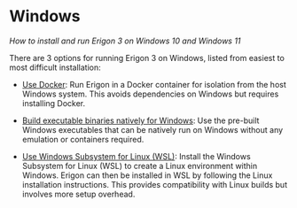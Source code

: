 # Windows
*How to install and run Erigon 3 on Windows 10 and Windows 11*

There are 3 options for running Erigon 3 on Windows, listed from easiest to most difficult installation:

-   [Use Docker](docker.md): Run Erigon in a Docker container for isolation from the host Windows system. This avoids dependencies on Windows but requires installing Docker.
    
-   [Build executable binaries natively for Windows](build_exec_win.md): Use the pre-built Windows executables that can be natively run on Windows without any emulation or containers required.

-   [Use Windows Subsystem for Linux (WSL)](wsl.md): Install the Windows Subsystem for Linux (WSL) to create a Linux environment within Windows. Erigon can then be installed in WSL by following the Linux installation instructions. This provides compatibility with Linux builds but involves more setup overhead.
